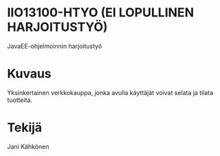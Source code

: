 # IIO13100-HTYO (EI LOPULLINEN HARJOITUSTYÖ)
JavaEE-ohjelmoinnin harjoitustyö
# Kuvaus
Yksinkertainen verkkokauppa, jonka avulla käyttäjät voivat selata ja tilata tuotteita.
# Tekijä
Jani Kähkönen
